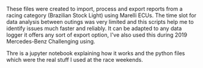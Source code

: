 These files were created to import, process and export reports from a racing category (Brazilian Stock Light) using Marelli ECUs. 
The time slot for data analysis between outings was very limited and this scripts help me to identify issues much faster and reliably.
It can be adapted to any data logger it offers any sort of export option, I've also used this during 2019 Mercedes-Benz Challenging using.

Thre is a jupyter notebook explaining how it works and the python files which were the real stuff I used at the race weekends.
